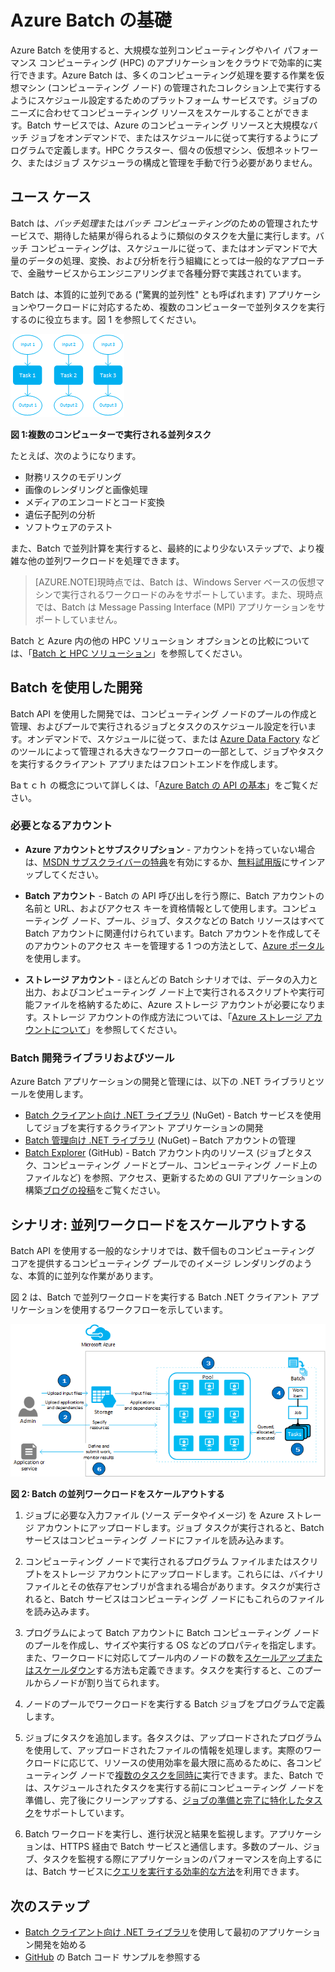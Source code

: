 <properties
	pageTitle="Azure Batch サービスの基本 |Microsoft Azure"
	description="大規模な並列ワークロードと HPC ワークロードに関する Azure Batch サービスの概念、ワークフロー、シナリオについて説明します。"
	services="batch"
	documentationCenter=""
	authors="dlepow"
	manager="timlt"
	editor=""/>

<tags
	ms.service="batch"
	ms.workload="big-compute"
	ms.tgt_pltfrm="na"
	ms.devlang="na"
	ms.topic="get-started-article"
	ms.date="11/19/2015"
	ms.author="danlep"/>

# Azure Batch の基礎

Azure Batch を使用すると、大規模な並列コンピューティングやハイ パフォーマンス コンピューティング (HPC) のアプリケーションをクラウドで効率的に実行できます。Azure Batch は、多くのコンピューティング処理を要する作業を仮想マシン (コンピューティング ノード) の管理されたコレクション上で実行するようにスケジュール設定するためのプラットフォーム サービスです。ジョブのニーズに合わせてコンピューティング リソースをスケールすることができます。Batch サービスでは、Azure のコンピューティング リソースと大規模なバッチ ジョブをオンデマンドで、またはスケジュールに従って実行するようにプログラムで定義します。HPC クラスター、個々の仮想マシン、仮想ネットワーク、またはジョブ スケジューラの構成と管理を手動で行う必要がありません。

## ユース ケース

Batch は、*バッチ処理*または*バッチ コンピューティング*のための管理されたサービスで、期待した結果が得られるように類似のタスクを大量に実行します。バッチ コンピューティングは、スケジュールに従って、またはオンデマンドで大量のデータの処理、変換、および分析を行う組織にとっては一般的なアプローチで、金融サービスからエンジニアリングまで各種分野で実践されています。

Batch は、本質的に並列である ("驚異的並列性" とも呼ばれます) アプリケーションやワークロードに対応するため、複数のコンピューターで並列タスクを実行するのに役立ちます。図 1 を参照してください。

![並列タスク][parallel]

**図 1:複数のコンピューターで実行される並列タスク**

たとえば、次のようになります。

* 財務リスクのモデリング
* 画像のレンダリングと画像処理
* メディアのエンコードとコード変換
* 遺伝子配列の分析
* ソフトウェアのテスト

また、Batch で並列計算を実行すると、最終的により少ないステップで、より複雑な他の並列ワークロードを処理できます。

>[AZURE.NOTE]現時点では、Batch は、Windows Server ベースの仮想マシンで実行されるワークロードのみをサポートしています。また、現時点では、Batch は Message Passing Interface (MPI) アプリケーションをサポートしていません。

Batch と Azure 内の他の HPC ソリューション オプションとの比較については、「[Batch と HPC ソリューション](batch-hpc-solutions.md)」を参照してください。

## Batch を使用した開発

Batch API を使用した開発では、コンピューティング ノードのプールの作成と管理、およびプールで実行されるジョブとタスクのスケジュール設定を行います。オンデマンドで、スケジュールに従って、または [Azure Data Factory](https://azure.microsoft.com/documentation/services/data-factory/) などのツールによって管理される大きなワークフローの一部として、ジョブやタスクを実行するクライアント アプリまたはフロントエンドを作成します。

Baｔｃｈ の概念について詳しくは、「[Azure Batch の API の基本](batch-api-basics.md)」をご覧ください。

### 必要となるアカウント

+ **Azure アカウントとサブスクリプション** - アカウントを持っていない場合は、[MSDN サブスクライバーの特典](http://azure.microsoft.com/pricing/member-offers/msdn-benefits-details/)を有効にするか、[無料試用版](http://azure.microsoft.com/pricing/free-trial/)にサインアップしてください。

+ **Batch アカウント** - Batch の API 呼び出しを行う際に、Batch アカウントの名前と URL、およびアクセス キーを資格情報として使用します。コンピューティング ノード、プール、ジョブ、タスクなどの Batch リソースはすべて Batch アカウントに関連付けられています。Batch アカウントを作成してそのアカウントのアクセス キーを管理する 1 つの方法として、[Azure ポータル](batch-account-create-portal.md)を使用します。

+ **ストレージ アカウント** - ほとんどの Batch シナリオでは、データの入力と出力、およびコンピューティング ノード上で実行されるスクリプトや実行可能ファイルを格納するために、Azure ストレージ アカウントが必要になります。ストレージ アカウントの作成方法については、「[Azure ストレージ アカウントについて](../storage/storage-create-storage-account.md)」を参照してください。

### Batch 開発ライブラリおよびツール

Azure Batch アプリケーションの開発と管理には、以下の .NET ライブラリとツールを使用します。

+ [Batch クライアント向け .NET ライブラリ](http://www.nuget.org/packages/Azure.Batch/) (NuGet) - Batch サービスを使用してジョブを実行するクライアント アプリケーションの開発
+ [Batch 管理向け .NET ライブラリ](http://www.nuget.org/packages/Microsoft.Azure.Management.Batch/) (NuGet) – Batch アカウントの管理
+ [Batch Explorer](https://github.com/Azure/azure-batch-samples/tree/master/CSharp/BatchExplorer) (GitHub) - Batch アカウント内のリソース (ジョブとタスク、コンピューティング ノードとプール、コンピューティング ノード上のファイルなど) を参照、アクセス、更新するための GUI アプリケーションの構築[ブログの投稿](http://blogs.technet.com/b/windowshpc/archive/2015/01/20/azure-batch-explorer-sample-walkthrough.aspx)をご覧ください。


## シナリオ: 並列ワークロードをスケールアウトする

Batch API を使用する一般的なシナリオでは、数千個ものコンピューティング コアを提供するコンピューティング プールでのイメージ レンダリングのような、本質的に並列な作業があります。

図 2 は、Batch で並列ワークロードを実行する Batch .NET クライアント アプリケーションを使用するワークフローを示しています。


![作業項目のワークフロー][work_item_workflow]

**図 2: Batch の並列ワークロードをスケールアウトする**

1.	ジョブに必要な入力ファイル (ソース データやイメージ) を Azure ストレージ アカウントにアップロードします。ジョブ タスクが実行されると、Batch サービスはコンピューティング ノードにファイルを読み込みます。

2.	コンピューティング ノードで実行されるプログラム ファイルまたはスクリプトをストレージ アカウントにアップロードします。これらには、バイナリ ファイルとその依存アセンブリが含まれる場合があります。タスクが実行されると、Batch サービスはコンピューティング ノードにもこれらのファイルを読み込みます。

3.	プログラムによって Batch アカウントに Batch コンピューティング ノードのプールを作成し、サイズや実行する OS などのプロパティを指定します。また、ワークロードに対応してプール内のノードの数を[スケールアップまたはスケールダウン](batch-automatic-scaling.md)する方法も定義できます。タスクを実行すると、このプールからノードが割り当てられます。

4.	ノードのプールでワークロードを実行する Batch ジョブをプログラムで定義します。

5.	ジョブにタスクを追加します。各タスクは、アップロードされたプログラムを使用して、アップロードされたファイルの情報を処理します。実際のワークロードに応じて、リソースの使用効率を最大限に高めるために、各コンピューティング ノードで[複数のタスクを同時に](batch-parallel-node-tasks.md)実行できます。また、Batch では、スケジュールされたタスクを実行する前にコンピューティング ノードを準備し、完了後にクリーンアップする、[ジョブの準備と完了に特化したタスク](batch-job-prep-release.md)をサポートしています。

6.	Batch ワークロードを実行し、進行状況と結果を監視します。アプリケーションは、HTTPS 経由で Batch サービスと通信します。多数のプール、ジョブ、タスクを監視する際にアプリケーションのパフォーマンスを向上するには、Batch サービスに[クエリを実行する効率的な方法](batch-efficient-list-queries.md)を利用できます。






## 次のステップ

* [Batch クライアント向け .NET ライブラリ](batch-dotnet-get-started.md)を使用して最初のアプリケーション開発を始める
* [GitHub](https://github.com/Azure/azure-batch-samples) の Batch コード サンプルを参照する

[parallel]: ./media/batch-technical-overview/parallel.png
[work_item_workflow]: ./media/batch-technical-overview/work_item_workflow.png

<!---HONumber=AcomDC_1203_2015-->